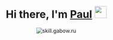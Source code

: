 
<h1 align="center">Hi there, I'm <a href="http://skill.gabow.ru/" target="_blank">Paul</a> 
<img src="https://github.com/blackcater/blackcater/raw/main/images/Hi.gif" height="32"/></h1>

<div align="center"><img src="https://readme-typing-svg.herokuapp.com?font=Fira+Code&pause=1000&width=435&lines=JavaScript,+React.js,+Next.js,+TS;Node.js,+redux,+mobX+restAPI+graphQL;MongoDB,+PostgreSQL,+mySQL,+аnd,+all,+the,+rest..." alt="skill.gabow.ru" /></div>




